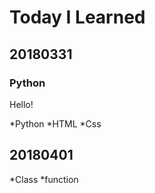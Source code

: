 # Today I Learned

## 20180331

### Python

Hello!

*Python
*HTML
*Css


## 20180401

*Class
*function
